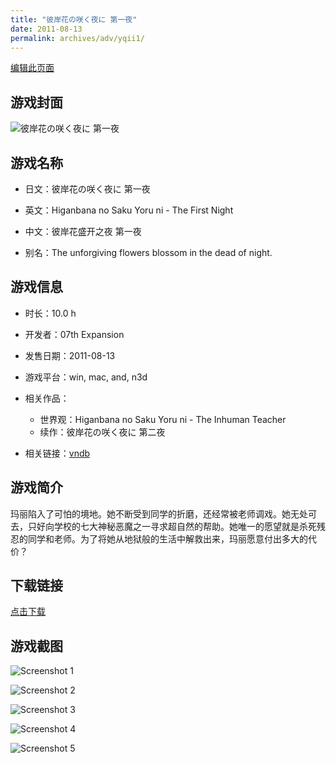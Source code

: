 ```yaml
---
title: "彼岸花の咲く夜に 第一夜"
date: 2011-08-13
permalink: archives/adv/yqii1/
---
```

[编辑此页面](https://github.com/ACG-3/ADV3-source/blob/main/source/_posts/%E5%BD%BC%E5%B2%B8%E8%8A%B1%E3%81%AE%E5%92%B2%E3%81%8F%E5%A4%9C%E3%81%AB%20%E7%AC%AC%E4%B8%80%E5%A4%9C.md)

## 游戏封面

![彼岸花の咲く夜に 第一夜](https://pan.timero.xyz/d/onedrive/img_lib_001/%E5%BD%BC%E5%B2%B8%E8%8A%B1%E3%81%AE%E5%92%B2%E3%81%8F%E5%A4%9C%E3%81%AB%20%E7%AC%AC%E4%B8%80%E5%A4%9C_cover.avif)


## 游戏名称

- 日文：彼岸花の咲く夜に 第一夜
- 英文：Higanbana no Saku Yoru ni - The First Night
- 中文：彼岸花盛开之夜 第一夜

- 别名：The unforgiving flowers blossom in the dead of night.


## 游戏信息

- 时长：10.0 h
- 开发者：07th Expansion
- 发售日期：2011-08-13
- 游戏平台：win, mac, and, n3d
- 相关作品：
   - 世界观：Higanbana no Saku Yoru ni - The Inhuman Teacher
   - 续作：彼岸花の咲く夜に 第二夜

- 相关链接：[vndb](https://vndb.org/v7576)


## 游戏简介

玛丽陷入了可怕的境地。她不断受到同学的折磨，还经常被老师调戏。她无处可去，只好向学校的七大神秘恶魔之一寻求超自然的帮助。她唯一的愿望就是杀死残忍的同学和老师。为了将她从地狱般的生活中解救出来，玛丽愿意付出多大的代价？


## 下载链接

[点击下载](https://pan.timero.xyz/onedrive/adv_lib_001/%E5%BD%BC%E5%B2%B8%E8%8A%B1%E3%81%AE%E5%92%B2%E3%81%8F%E5%A4%9C%E3%81%AB%20%E7%AC%AC%E4%B8%80%E5%A4%9C)


## 游戏截图


![Screenshot 1](https://pan.timero.xyz/d/onedrive/img_lib_001/%E5%BD%BC%E5%B2%B8%E8%8A%B1%E3%81%AE%E5%92%B2%E3%81%8F%E5%A4%9C%E3%81%AB%20%E7%AC%AC%E4%B8%80%E5%A4%9C_Screenshot_1.avif)

![Screenshot 2](https://pan.timero.xyz/d/onedrive/img_lib_001/%E5%BD%BC%E5%B2%B8%E8%8A%B1%E3%81%AE%E5%92%B2%E3%81%8F%E5%A4%9C%E3%81%AB%20%E7%AC%AC%E4%B8%80%E5%A4%9C_Screenshot_2.avif)

![Screenshot 3](https://pan.timero.xyz/d/onedrive/img_lib_001/%E5%BD%BC%E5%B2%B8%E8%8A%B1%E3%81%AE%E5%92%B2%E3%81%8F%E5%A4%9C%E3%81%AB%20%E7%AC%AC%E4%B8%80%E5%A4%9C_Screenshot_3.avif)

![Screenshot 4](https://pan.timero.xyz/d/onedrive/img_lib_001/%E5%BD%BC%E5%B2%B8%E8%8A%B1%E3%81%AE%E5%92%B2%E3%81%8F%E5%A4%9C%E3%81%AB%20%E7%AC%AC%E4%B8%80%E5%A4%9C_Screenshot_4.avif)

![Screenshot 5](https://pan.timero.xyz/d/onedrive/img_lib_001/%E5%BD%BC%E5%B2%B8%E8%8A%B1%E3%81%AE%E5%92%B2%E3%81%8F%E5%A4%9C%E3%81%AB%20%E7%AC%AC%E4%B8%80%E5%A4%9C_Screenshot_5.avif)

